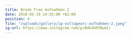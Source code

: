 ```yaml
---
title: Break Free Aufnahmen 2
date: 2018-05-19 14:55:00 +02:00
position: 4
file: "/uploads/gallery/ig-voltagearc-aufnahmen-2.jpeg"
ig-url: https://www.instagram.com/p/Bdk4kRYBwmI/
---
```


